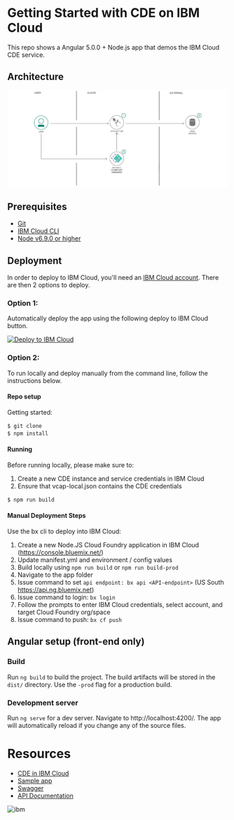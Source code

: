 # Getting Started with CDE on IBM Cloud

This repo shows a Angular 5.0.0 + Node.js app that demos the IBM Cloud CDE service.

## Architecture
![](doc/source/images/architecture.png)

## Prerequisites

* [Git](https://git-scm.com/downloads)
* [IBM Cloud CLI](https://console.bluemix.net/docs/cli/reference/bluemix_cli/all_versions.html#bluemix-cli-installer-downloads)
* [Node v6.9.0 or higher](https://nodejs.org/en/)


## Deployment

In order to deploy to IBM Cloud, you'll need an [IBM Cloud account](https://console.ng.bluemix.net/registration/). There are then 2 options to deploy.

### Option 1:
Automatically deploy the app using the following deploy to IBM Cloud button.

[![Deploy to IBM Cloud](https://console.bluemix.net/devops/setup/deploy/button.png?lang=en-US)](https://console.bluemix.net/devops/setup/deploy?repository=https://github.com/IBM/cognos-dashboard-demo)


### Option 2:
To run locally and deploy manually from the command line, follow the instructions below.

#### Repo setup

Getting started:

```bash
$ git clone
$ npm install
```

#### Running

Before running locally, please make sure to:
1. Create a new CDE instance and service credentials in IBM Cloud
1. Ensure that vcap-local.json contains the CDE credentials

```bash
$ npm run build
```

#### Manual Deployment Steps

Use the bx cli to deploy into IBM Cloud:
1. Create a new Node.JS Cloud Foundry application in IBM Cloud (https://console.bluemix.net/)
1. Update manifest.yml and environment / config values
1. Build locally using ```npm run build``` or ```npm run build-prod```
1. Navigate to the app folder
1. Issue command to set ```api endpoint: bx api <API-endpoint>``` (US South https://api.ng.bluemix.net)
1. Issue command to login: ```bx login```
1. Follow the prompts to enter IBM Cloud credentials, select account, and target Cloud Foundry org/space
1. Issue command to push: ```bx cf push```


## Angular setup (front-end only)

### Build
Run ```ng build``` to build the project. The build artifacts will be stored in the `dist/` directory. Use the `-prod` flag for a production build.

### Development server

Run ```ng serve``` for a dev server. Navigate to http://localhost:4200/. The app will automatically reload if you change any of the source files.

# Resources

* [CDE in IBM Cloud](https://console.bluemix.net/docs/services/cognos-dashboard-embedded/index.html#overview-of-cognos-dashboard-embedded)
* [Sample app](https://dde-us-south.analytics.ibm.com/daas/DashboardAPI.html)
* [Swagger](https://dde-us-south.analytics.ibm.com/api-docs)
* [API Documentation](https://dde-us-south.analytics.ibm.com/daas/jsdoc/cognos/api/CognosApi.html)

![ibm](https://www.ibm.com/i/d/va924g7)
